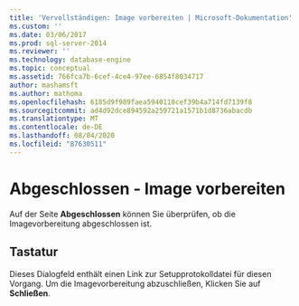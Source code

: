 ```yaml
---
title: 'Vervollständigen: Image vorbereiten | Microsoft-Dokumentation'
ms.custom: ''
ms.date: 03/06/2017
ms.prod: sql-server-2014
ms.reviewer: ''
ms.technology: database-engine
ms.topic: conceptual
ms.assetid: 766fca7b-6cef-4ce4-97ee-6854f8034717
author: mashamsft
ms.author: mathoma
ms.openlocfilehash: 6185d9f989faea5940110cef39b4a714fd7139f8
ms.sourcegitcommit: ad4d92dce894592a259721a1571b1d8736abacdb
ms.translationtype: MT
ms.contentlocale: de-DE
ms.lasthandoff: 08/04/2020
ms.locfileid: "87630511"
---
```

# <a name="complete---prepare-image"></a>Abgeschlossen - Image vorbereiten
  Auf der Seite **Abgeschlossen** können Sie überprüfen, ob die Imagevorbereitung abgeschlossen ist.  
  
## <a name="options"></a>Tastatur  
 Dieses Dialogfeld enthält einen Link zur Setupprotokolldatei für diesen Vorgang. Um die Imagevorbereitung abzuschließen, Klicken Sie auf **Schließen**.  
  
  

